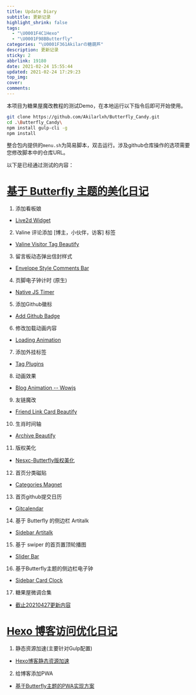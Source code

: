 ```yaml
---
title: Update Diary
subtitle: 更新记录
highlight_shrink: false
tags:
  - "\U0001F4C1Hexo"
  - "\U0001F98BButterfly"
categories: "\U0001F361Akilarの糖葫芦"
description: 更新记录
sticky: 2
abbrlink: 19180
date: 2021-02-24 15:55:44
updated: 2021-02-24 17:29:23
top_img:
cover:
comments:
---
```


本项目为糖果屋魔改教程的测试Demo，在本地运行以下指令后即可开始使用。
```bash
git clone https://github.com/Akilarlxh/Butterfly_Candy.git
cd .\Butterfly_Candy\
npm install gulp-cli -g
npm install
```
整合包内提供的`menu.sh`为简易脚本，双击运行。涉及github仓库操作的选项需要您修改脚本中的仓库URL。

以下是已经通过测试的内容：
# [基于 Butterfly 主题的美化日记](https://akilar.top/posts/f99b208/)

1. 添加看板娘
  - [Live2d Widget](https://akilar.top/posts/5b8f515f/)
2. Valine 评论添加 [博主，小伙伴，访客] 标签
  - [Valine Visitor Tag Beautify](https://akilar.top/posts/d2222705/)
3. 留言板动态弹出信封样式
  - [Envelope Style Comments Bar](https://akilar.top/posts/e2d3c450/)
4. 页脚电子钟计时 (原生)
  - [Native JS Timer](https://akilar.top/posts/b941af/)
5. 添加Github徽标
  - [Add Github Badge](https://akilar.top/posts/e87ad7f8/)
6. 修改加载动画内容
  - [Loading Animation](https://akilar.top/posts/3d221bf2/)
7. 添加外挂标签
  - [Tag Plugins](https://akilar.top/posts/615e2dec/)
8. 动画效果
  - [Blog Animation -- Wowjs](https://akilar.top/posts/abab51cf/)
9. 友链魔改
  - [Friend Link Card Beautify](https://akilar.top/posts/57291286/)
10. 生肖时间轴
  - [Archive Beautify](https://akilar.top/posts/22257072/)
11. 版权美化
  - [Nesxc-Butterfly版权美化](https://www.nesxc.com/post/hexocc.html)
12. 首页分类磁贴
  - [Categories Magnet](https://akilar.top/posts/a9131002/)
13. 首页github提交日历
  - [Gitcalendar](https://akilar.top/posts/1f9c68c9/)
14. 基于 Butterfly 的侧边栏 Artitalk
  - [Sidebar Artitalk](https://akilar.top/posts/f1004b1d/)
15. 基于 swiper 的首页置顶轮播图
  - [Slider Bar](https://akilar.top/posts/8e1264d1/)
16. 基于Butterfly主题的侧边栏电子钟
  - [Sidebar Card Clock](https://akilar.top/posts/4e39cf4a/)
17. 糖果屋微调合集
  - [截止20210427更新内容](https://akilar.top/posts/23fdf850/)

# [Hexo 博客访问优化日记](https://akilar.top/posts/7c16c4bb/)
1. 静态资源加速(主要针对Gulp配置)
  - [Hexo博客静态资源加速](https://akilar.top/posts/969dffe3/)
2. 给博客添加PWA
  - [基于Butterfly主题的PWA实现方案](https://akilar.top/posts/7c16c4bb/)
